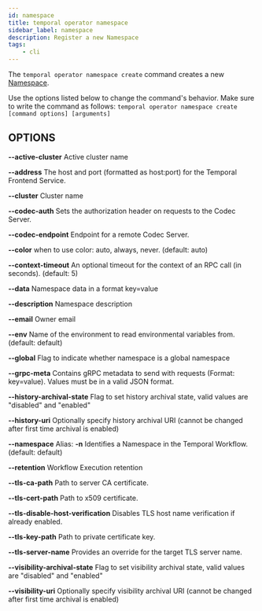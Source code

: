 ```yaml
---
id: namespace
title: temporal operator namespace
sidebar_label: namespace
description: Register a new Namespace
tags:
	- cli
---
```



The `temporal operator namespace create` command creates a new [Namespace](/namespaces).

Use the options listed below to change the command's behavior.
Make sure to write the command as follows:
`temporal operator namespace create [command options] [arguments]`

## OPTIONS

**--active-cluster**
Active cluster name

**--address**
The host and port (formatted as host:port) for the Temporal Frontend Service.

**--cluster**
Cluster name

**--codec-auth**
Sets the authorization header on requests to the Codec Server.

**--codec-endpoint**
Endpoint for a remote Codec Server.

**--color**
when to use color: auto, always, never. (default: auto)

**--context-timeout**
An optional timeout for the context of an RPC call (in seconds). (default: 5)

**--data**
Namespace data in a format key=value

**--description**
Namespace description

**--email**
Owner email

**--env**
Name of the environment to read environmental variables from. (default: default)

**--global**
Flag to indicate whether namespace is a global namespace

**--grpc-meta**
Contains gRPC metadata to send with requests (Format: key=value). Values must be in a valid JSON format.

**--history-archival-state**
Flag to set history archival state, valid values are "disabled" and "enabled"

**--history-uri**
Optionally specify history archival URI (cannot be changed after first time archival is enabled)

**--namespace**
Alias: **-n**
Identifies a Namespace in the Temporal Workflow. (default: default)

**--retention**
Workflow Execution retention

**--tls-ca-path**
Path to server CA certificate.

**--tls-cert-path**
Path to x509 certificate.

**--tls-disable-host-verification**
Disables TLS host name verification if already enabled.

**--tls-key-path**
Path to private certificate key.

**--tls-server-name**
Provides an override for the target TLS server name.

**--visibility-archival-state**
Flag to set visibility archival state, valid values are "disabled" and "enabled"

**--visibility-uri**
Optionally specify visibility archival URI (cannot be changed after first time archival is enabled)

